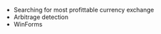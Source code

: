 <ul>
<li>Searching for most profittable currency exchange</li>
<li>Arbitrage detection</li>
<li>WinForms</li>
</ul>
